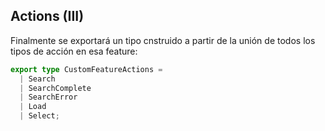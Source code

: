 ## Actions (III)

Finalmente se exportará un tipo cnstruido a partir de la unión de todos los tipos de acción en esa feature:

```typescript
export type CustomFeatureActions =
  | Search
  | SearchComplete
  | SearchError
  | Load
  | Select;

```